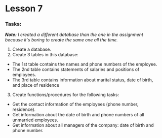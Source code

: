 # Lesson 7

### Tasks:

***Note:*** *I created a different database than the one in the assignment because it`s boring 
to create the same one all the time.*

1. Create a database.
2. Create 3 tables in this database:
- The 1st table contains the names and phone numbers of the employee.
- The 2nd table contains statements of salaries and positions of employees.
- The 3rd table contains information about marital status, date of birth, and place of residence
3. Create functions/procedures for the following tasks:
- Get the contact information of the employees (phone number, residence).
- Get information about the date of birth and phone numbers of all unmarried employees.
- Get information about all managers of the company: date of birth and phone number.